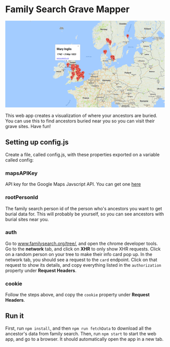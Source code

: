 # Family Search Grave Mapper

![Example of the result](./images/example-screenshot.PNG)

This web app creates a visualization of where your ancestors are buried. You can use this to find ancestors buried near you so you can visit their grave sites. Have fun! 

## Setting up config.js
Create a file, called config.js, with these properties exported on a variable called config:

### mapsAPIKey
API key for the Google Maps Javscript API. You can get one [here](https://developers.google.com/maps/documentation/javascript/)

### rootPersonId
The family search person id of the person who's ancestors you want to get burial data for. This will probably be yourself, so you can see ancestors with burial sites near you.

### auth
Go to www.familysearch.org/tree/, and open the chrome developer tools. Go to the **network** tab, and click on **XHR** to only show XHR requests. Click on a random person on your tree to make their info card pop up. In the network tab, you should see a request to the `card` endpoint. Click on that request to show its details, and copy everything listed in the `authorization` property under **Request Headers**.

### cookie
Follow the steps above, and copy the `cookie` property under **Request Headers**.

## Run it
First, run `npm install`, and then `npm run fetchData` to download all the ancestor's data from family search. Then, run `npm start` to start the web app, and go to a browser. It should automatically open the app in a new tab. 
